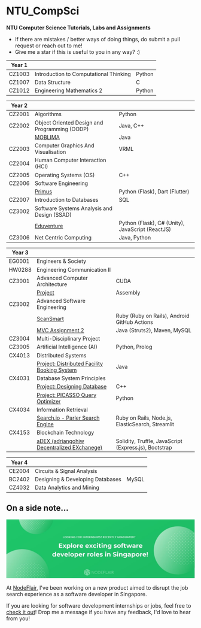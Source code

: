 # NTU_CompSci
<b>NTU Computer Science Tutorials, Labs and Assignments</b>

- If there are mistakes / better ways of doing things, do submit a pull request or reach out to me!
- Give me a star if this is useful to you in any way? :)

| Year 1 |                                        |        |
|--------|----------------------------------------|--------|
| CZ1003 | Introduction to Computational Thinking | Python |
| CZ1007 | Data Structure                         | C      |
| CZ1012 | Engineering Mathematics 2              | Python |

| Year 2 |                                                                      |                                                  |
|--------|----------------------------------------------------------------------|--------------------------------------------------|
| CZ2001 | Algorithms                                                           | Python                                           |
| CZ2002 | Object Oriented Design and Programming (OODP)                        | Java, C++                                        |
|        | [MOBLIMA](https://github.com/adriangohjw/cz2002-MOBLIMA)             | Java                                             |
| CZ2003 | Computer Graphics And Visualisation                                  | VRML                                             |
| CZ2004 | Human Computer Interaction (HCI)                                     |                                                  |
| CZ2005 | Operating Systems (OS)                                               | C++                                              |
| CZ2006 | Software Engineering                                                 |                                                  |
|        | [Primus](https://github.com/adriangohjw/cz2006-software-engineering) | Python (Flask), Dart (Flutter)                   |
| CZ2007 | Introduction to Databases                                            | SQL                                              |
| CZ3002 | Software Systems Analysis and Design (SSAD)                          |                                                  |
|        | [Eduventure](https://github.com/adriangohjw/cz3003-eduventure)       | Python (Flask), C# (Unity), JavaScript (ReactJS) |
| CZ3006 | Net Centric Computing                                                | Java, Python                                     |

| Year 3 |                                                                                                           |                                                       |
|--------|-----------------------------------------------------------------------------------------------------------|-------------------------------------------------------|
| EG0001 | Engineers & Society                                                                                       |                                                       |
| HW0288 | Engineering Communication II                                                                              |                                                       |
| CZ3001 | Advanced Computer Architecture                                                                            | CUDA                                                  |
|        | [Project](https://github.com/adriangohjw/cz3001-ACOA)                                                     | Assembly                                              |
| CZ3002 | Advanced Software Engineering                                                                             |                                                       |
|        | [ScanSmart](https://github.com/adriangohjw/cz3002-advanced-software-engineering)                          | Ruby (Ruby on Rails), Android GitHub Actions          |
|        | [MVC Assignment 2](https://github.com/adriangohjw/cz3002-assignment2)                                     | Java (Struts2), Maven, MySQL                          |
| CZ3004 | Multi-Disciplinary Project                                                                                |                                                       |
| CZ3005 | Artificial Intelligence (AI)                                                                              | Python, Prolog                                        |
| CX4013 | Distributed Systems                                                                                       |                                                       |
|        | [Project: Distributed Facility Booking System](https://github.com/adriangohjw/cz4013-distributed-systems) | Java                                                  |
| CX4031 | Database System Principles                                                                                |                                                       |
|        | [Project: Designing Database](https://github.com/adriangohjw/cz4031-database-system-principles)           | C++                                                   |
|        | [Project: PICASSO Query Optimizer](https://github.com/adriangohjw/cz4031-DSP-query-optimizer)             | Python                                                |
| CX4034 | Information Retrieval                                                                                     |                                                       |
|        | [Search.io - Parler Search Engine](https://github.com/adriangohjw/cz4034-information-retrieval)           | Ruby on Rails, Node.js, ElasticSearch, Streamlit      |
| CX4153 | Blockchain Technology                                                                                     |                                                       |
|        | [aDEX (adriangohjw Decentralized EXchanege)](https://github.com/adriangohjw/cx4153-blockchain-technology) | Solidity, Truffle, JavaScript (Express.js), Bootstrap |

| Year 4 |                                                                      |                                                  |
|--------|----------------------------------------------------------------------|--------------------------------------------------|
| CE2004 | Circuits & Signal Analysis                                           |                                                  |
| BC2402 | Designing & Developing Databases                                     | MySQL                                            |
| CZ4032 | Data Analytics and Mining                                            |                                                  |

## On a side note...

[![NodeFlair - Explore](nodeflair_explore.jpg)](http://app.nodeflair.com/jobs)

At [NodeFlair](https://www.nodeflair.com/), I've been working on a new product aimed to disrupt the job search experience as a software developer in Singapore.

If you are looking for software development internships or jobs, feel free to [check it out](http://app.nodeflair.com/explore)! Drop me a message if you have any feedback, I'd love to hear from you!
